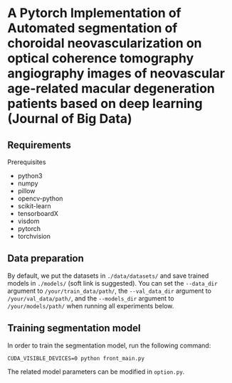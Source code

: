 # A Pytorch Implementation of Automated segmentation of choroidal neovascularization on optical coherence tomography angiography images of neovascular age-related macular degeneration patients based on deep learning (Journal of Big Data)

## Requirements
Prerequisites
* python3
* numpy
* pillow
* opencv-python
* scikit-learn
* tensorboardX
* visdom
* pytorch
* torchvision


## Data preparation

By default, we put the datasets in `./data/datasets/` and save trained models in `./models/` (soft link is suggested). You can set the `--data_dir` argument to `/your/train_data/path/`, the `--val_data_dir` argument to `/your/val_data/path/`, and the `--models_dir` argument to `/your/models/path/` when running all experiments below.


## Training segmentation model
In order to train the segmentation model, run the following command:
```
CUDA_VISIBLE_DEVICES=0 python front_main.py
```

The related model parameters can be modified in `option.py`.
